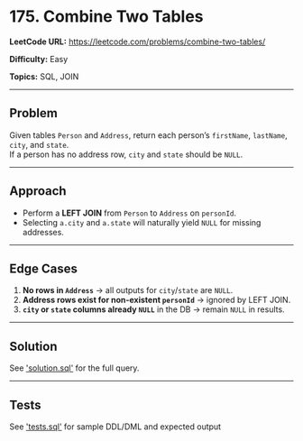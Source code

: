 # 175. Combine Two Tables

**LeetCode URL:** https://leetcode.com/problems/combine-two-tables/   

**Difficulty:** Easy  

**Topics:** SQL, JOIN  

---

## Problem
Given tables `Person` and `Address`, return each person’s `firstName`, `lastName`, `city`, and `state`.  
If a person has no address row, `city` and `state` should be `NULL`.

---

## Approach
- Perform a **LEFT JOIN** from `Person` to `Address` on `personId`.  
- Selecting `a.city` and `a.state` will naturally yield `NULL` for missing addresses.

---

## Edge Cases
1. **No rows in `Address`** -> all outputs for `city`/`state` are `NULL`.  
2. **Address rows exist for non-existent `personId`** -> ignored by LEFT JOIN.  
3. **`city` or `state` columns already `NULL`** in the DB -> remain `NULL` in results.

---

## Solution
See ['solution.sql'](./solution.sql) for the full query.

---

## Tests
See ['tests.sql'](./tests.sql) for sample DDL/DML and expected output
